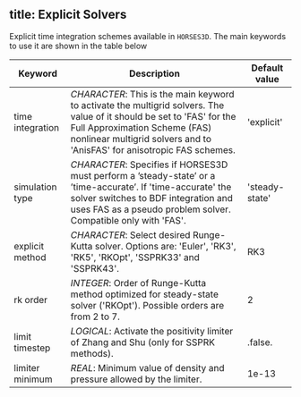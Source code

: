 title: Explicit Solvers
---


Explicit time integration schemes available in `HORSES3D`.
The main keywords to use it are shown in the table below

| Keyword             | Description                                                                                                                                                                                                                                                                                           | Default value |
|---------------------|-------------------------------------------------------------------------------------------------------------------------------------------------------------------------------------------------------------------------------------------------------------------------------------------------------|---------------|
| time integration    | *CHARACTER*: This is the main keyword to activate the multigrid solvers. The value of it should be set to 'FAS' for the Full Approximation Scheme (FAS) nonlinear multigrid  solvers and to 'AnisFAS' for anisotropic FAS schemes.                                                                 | 'explicit'    |
| simulation type     | *CHARACTER*: Specifies if HORSES3D must perform a ’steady-state’ or a ’time-accurate’. If 'time-accurate' the solver switches to BDF integration and uses FAS as a pseudo problem solver. Compatible only with 'FAS'.                                                                                  | 'steady-state' |
| explicit method     | *CHARACTER*: Select desired Runge-Kutta solver. Options are: 'Euler', 'RK3', 'RK5', 'RKOpt', 'SSPRK33' and 'SSPRK43'.                                                                                                                                                                            | RK3           |
| rk order            | *INTEGER*: Order of Runge-Kutta method optimized for steady-state solver ('RKOpt'). Possible orders are from 2 to 7.                                                                                                                                                                                  | 2             |
| limit timestep      | *LOGICAL*: Activate the positivity limiter of Zhang and Shu (only for SSPRK methods).                                                                                                                                                                                                                | .false.       |
| limiter minimum     | *REAL*: Minimum value of density and pressure allowed by the limiter.                                                                                                                                                                                                                               | 1e-13         |
